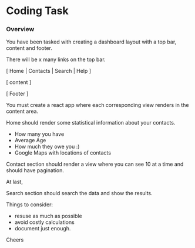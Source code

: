 # Coding Task

### Overview

You have been tasked with creating a dashboard layout with a top bar, content and footer.

There will be x many links on the top bar. 

[ Home | Contacts | Search | Help ]

[ content ]

[ Footer ]

You must create a react app where each corresponding view renders in the content area. 

Home should render some statistical information about your contacts.

- How many you have
- Average Age
- How much they owe you :)
- Google Maps with locations of contacts

Contact section should render a view where you can see 10 at a time and should have pagination.

At last,

Search section should search the data and show the results.

Things to consider:

- resuse as much as possible
- avoid costly calculations
- document just enough.


Cheers